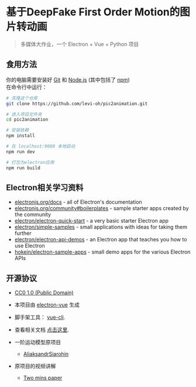 # 基于DeepFake First Order Motion的图片转动画

> 多媒体大作业，一个 Electron + Vue + Python 项目

## 食用方法

 你的电脑需要安装好 [Git](https://git-scm.com) 和 [Node.js](https://nodejs.org/en/download/) (其中包括了 [npm](http://npmjs.com))   
 在命令行中运行：

```bash
# 克隆这个仓库
git clone https://github.com/levi-oh/pic2animation.git

# 进入项目文件夹
cd pic2animation

# 安装依赖
npm install

# 在 localhost:9080 本地启动
npm run dev

# 打包为electron应用
npm run build
```



## Electron相关学习资料

- [electronjs.org/docs](https://electronjs.org/docs) - all of Electron's documentation
- [electronjs.org/community#boilerplates](https://electronjs.org/community#boilerplates) - sample starter apps created by the community
- [electron/electron-quick-start](https://github.com/electron/electron-quick-start) - a very basic starter Electron app
- [electron/simple-samples](https://github.com/electron/simple-samples) - small applications with ideas for taking them further
- [electron/electron-api-demos](https://github.com/electron/electron-api-demos) - an Electron app that teaches you how to use Electron
- [hokein/electron-sample-apps](https://github.com/hokein/electron-sample-apps) - small demo apps for the various Electron APIs

## 开源协议

 - [CC0 1.0 (Public Domain)](LICENSE.md)

 - 本项目由 [electron-vue](https://github.com/SimulatedGREG/electron-vue) 生成  
 - 脚手架工具： [vue-cli](https://github.com/vuejs/vue-cli).   
 - 查看相关文档 [点击这里](https://simulatedgreg.gitbooks.io/electron-vue/content/index.html).
 - 一阶运动模型原项目
    * [AliaksandrSiarohin](https://github.com/AliaksandrSiarohin/first-order-model)
 - 原项目的视频讲解 <br/>
    * [Two mins paper](https://www.youtube.com/watch?v=u-0cQ-grXBQ)
